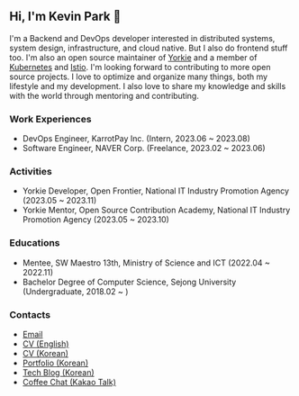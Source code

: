 ## Hi, I'm Kevin Park 👋
 
I'm a Backend and DevOps developer interested in distributed systems, system design, infrastructure, and cloud native. But I also do frontend stuff too.
I'm also an open source maintainer of [Yorkie](https://github.com/yorkie-team) and a member of [Kubernetes](https://github.com/kubernetes) and [Istio](https://github.com/istio). I'm looking forward to contributing to more open source projects.
I love to optimize and organize many things, both my lifestyle and my development.
I also love to share my knowledge and skills with the world through mentoring and contributing.

### Work Experiences

- DevOps Engineer, KarrotPay Inc. (Intern, 2023.06 ~ 2023.08) 
- Software Engineer, NAVER Corp. (Freelance, 2023.02 ~ 2023.06)

### Activities
- Yorkie Developer, Open Frontier, National IT Industry Promotion Agency (2023.05 ~ 2023.11)
- Yorkie Mentor, Open Source Contribution Academy, National IT Industry Promotion Agency (2023.05 ~ 2023.10)

### Educations
- Mentee, SW Maestro 13th, Ministry of Science and ICT (2022.04 ~ 2022.11)
- Bachelor Degree of Computer Science, Sejong University (Undergraduate, 2018.02 ~ )

### Contacts

- [Email](mailto:krapi0314@gmail.com)
- [CV (English)](https://github.com/krapie/resume/blob/master/examples/resume.pdf)
- [CV (Korean)](https://github.com/krapie/resume/blob/korean/examples/resume.pdf)
- [Portfolio (Korean)](https://bit.ly/3E2Bzei)
- [Tech Blog (Korean)](https://krapi0314.tistory.com/)
- [Coffee Chat (Kakao Talk)](https://open.kakao.com/o/sdhFPW0e)
